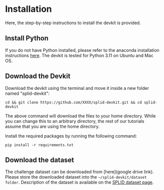 # Installation
Here, the step-by-step instructions to install the devkit is provided.

## Install Python
If you do not have Python installed, please refer to the anaconda installation instructions [here](https://docs.anaconda.com/free/anaconda/install/index.html). The devkit is tested for Python 3.11 on Ubuntu and Mac OS.

## Download the Devkit
Download the devkit using the terminal and move it inside a new folder named "splid-devkit":
```
cd && git clone https://github.com/XXXX/splid-devkit.git && cd splid-devkit
```
The above command will download the files to your home directory. While you can change this to an arbitrary directory, the rest of our tutorials assume that you are using the home directory.

Install the required packages by running the following command:
```
pip install -r requirements.txt
```

## Download the dataset
The challenge dataset can be downloaded from [here](google drive link). Please store the downloaded dataset into the `~/splid-devkit/dataset folder`. Description of the dataset is available on the [SPLID dataset page](https://splid-devkit.readthedocs.io/en/latest/dataset.html).

